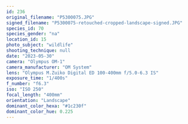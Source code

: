 ```yaml
---
id: 236
original_filename: "P5300075.JPG"
signed_filename: "P5300075-retouched-cropped-landscape-signed.JPG"
species_id: 70
species_gender: "na"
location_id: 15
photo_subject: "wildlife"
shooting_technique: null
date: "2023-05-30"
camera: "Olympus OM-1"
camera_manufacturer: "OM System"
lens: "Olympus M.Zuiko Digital ED 100-400mm f/5.0-6.3 IS"
exposure_time: "1/400s"
f_number: "f6.3"
iso: "ISO 250"
focal_length: "400mm"
orientation: "Landscape"
dominant_color_hexa: "#1c230f"
dominant_color_hue: 0.225
---
```

